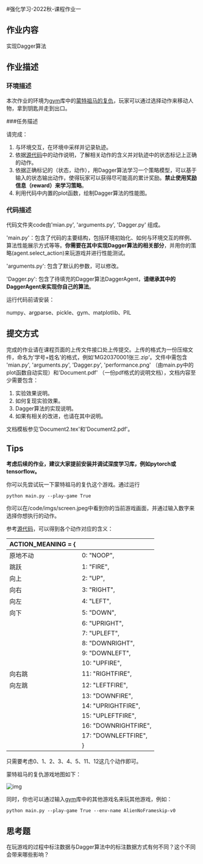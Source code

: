 #强化学习-2022秋-课程作业一

 ## 作业内容

实现Dagger算法

## 作业描述

### 环境描述

本次作业的环境为[gym](https://gym.openai.com/envs/#classic_control)库中的[蒙特祖马的复仇](https://gym.openai.com/envs/MontezumaRevenge-v0/)，玩家可以通过选择动作来移动人物，拿到钥匙并走到出口。

###任务描述

请完成：

1. 与环境交互，在环境中采样并记录轨迹。
2. 依据[源代码](https://github.com/openai/gym/blob/master/gym/envs/atari/atari_env.py)中的动作说明，了解相关动作的含义并对轨迹中的状态标记上正确的动作。
3. 依据正确标记的（状态，动作），用Dagger算法学习一个策略模型，可以基于输入的状态输出动作，使得玩家可以获得尽可能高的累计奖励。**禁止使用奖励信息（reward）来学习策略**。
4. 利用代码中内置的plot函数，绘制Dagger算法的性能图。

### 代码描述

代码文件夹code由'mian.py', 'arguments.py', 'Dagger.py' 组成。

'main.py'：包含了代码的主要结构，包括环境初始化、如何与环境交互的样例、算法性能展示方式等等。**你需要在其中实现Dagger算法的相关部分**，并用你的策略(agent.select_action)来玩游戏并进行性能测试。

'arguments.py': 包含了默认的参数，可以修改。

'Dagger.py': 包含了待填充的Dagger算法DaggerAgent，**请继承其中的DaggerAgent来实现你自己的算法**。

运行代码前请安装：

numpy、argparse、pickle、gym、matplotlib、PIL



## 提交方式

完成的作业请在课程页面的上传文件接口处上传提交。上传的格式为一份压缩文件，命名为'学号+姓名'的格式，例如'MG20370001张三.zip'。文件中需包含  'mian.py', 'arguments.py', 'Dagger.py', 'performance.png' （由main.py中的plot函数自动实现）和'Document.pdf' （一份pdf格式的说明文档），文档内容至少需要包含：

1. 实验效果说明。
2. 如何复现实验效果。
3. Dagger算法的实现说明。
4. 如果有相关的改进，也请在其中说明。

文档模板参见'Document2.tex'和'Document2.pdf'。 



## Tips

**考虑后续的作业，建议大家提前安装并调试深度学习库，例如pytorch或tensorflow。**

你可以先尝试玩一下蒙特祖马的复仇这个游戏。通过运行

```
python main.py --play-game True
```

你可以在/code/imgs/screen.jpeg中看到你的当前游戏画面，并通过输入数字来选择你想执行的动作。

参考[源代码](https://github.com/openai/gym/blob/master/gym/envs/atari/atari_env.py)，可以得到各个动作对应的含义：

| ACTION_MEANING = { |                      |
| ------------------ | -------------------- |
| 原地不动           | 0: "NOOP",           |
| 跳跃               | 1: "FIRE",           |
| 向上               | 2: "UP",             |
| 向右               | 3: "RIGHT",          |
| 向左               | 4: "LEFT",           |
| 向下               | 5: "DOWN",           |
|                    | 6: "UPRIGHT",        |
|                    | 7: "UPLEFT",         |
|                    | 8: "DOWNRIGHT",      |
|                    | 9: "DOWNLEFT",       |
|                    | 10: "UPFIRE",        |
| 向右跳             | 11: "RIGHTFIRE",     |
| 向左跳             | 12: "LEFTFIRE",      |
|                    | 13: "DOWNFIRE",      |
|                    | 14: "UPRIGHTFIRE",   |
|                    | 15: "UPLEFTFIRE",    |
|                    | 16: "DOWNRIGHTFIRE", |
|                    | 17: "DOWNLEFTFIRE",  |
|                    | }                    |

只需要考虑0、1、2、3、4、5、11、12这几个动作即可。

蒙特祖马的复仇游戏地图如下：

![img](http://5b0988e595225.cdn.sohucs.com/images/20180723/f0bd06166bf643a7abe0c6e0fae78688.jpeg)

同时，你也可以通过输入[gym](https://gym.openai.com/envs/#classic_control)库中的其他游戏名来玩其他游戏，例如：

```
python main.py --play-game True --env-name AlienNoFrameskip-v0
```

## 思考题

在玩游戏的过程中标注数据与Dagger算法中的标注数据方式有何不同？这个不同会带来哪些影响？